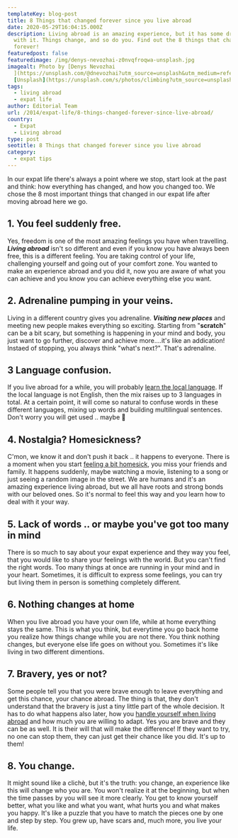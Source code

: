 ```yaml
---
templateKey: blog-post
title: 8 Things that changed forever since you live abroad
date: 2020-05-29T16:04:15.000Z
description: Living abroad is an amazing experience, but it has some drawback
  with it. Things change, and so do you. Find out the 8 things that changed
  forever!
featuredpost: false
featuredimage: /img/denys-nevozhai-z0nvqfroqwa-unsplash.jpg
imagealt: Photo by [Denys Nevozhai
  ](https://unsplash.com/@dnevozhai?utm_source=unsplash&utm_medium=referral&utm_content=creditCopyText)on
  [Unsplash](https://unsplash.com/s/photos/climbing?utm_source=unsplash&utm_medium=referral&utm_content=creditCopyText)
tags:
  - living abroad
  - expat life
author: Editorial Team
url: /2014/expat-life/8-things-changed-forever-since-live-abroad/
country:
  - Expat
  - Living abroad
type: post
seotitle: 8 Things that changed forever since you live abroad
category:
  - expat tips
---
```

In our expat life there's always a point where we stop, start look at the past and think: how everything has changed, and how you changed too. We chose the 8 most important things that changed in our expat life after moving abroad here we go.

## 1. You feel suddenly free.

Yes, freedom is one of the most amazing feelings you have when travelling. ***Living abroad*** isn't so different and even if you know you have always been free, this is a different feeling. You are taking control of your life, challenging yourself and going out of your comfort zone. You wanted to make an experience abroad and you did it, now you are aware of what you can achieve and you know you can achieve everything else you want.

## 2. Adrenaline pumping in your veins.

Living in a different country gives you adrenaline. ***Visiting new places*** and meeting new people makes everything so exciting. Starting from "**scratch**" can be a bit scary, but something is happening in your mind and body, you just want to go further, discover and achieve more....it's like an addication! Instaed of stopping, you always think "what's next?". That's adrenaline.

## 3 Language confusion.

If you live abroad for a while, you will probably [learn the local language](https://www.thexpatmagazine.com/blog/2019-06-20-to-learn-or-not-to-learn-the-local-language/). If the local language is not English, then the mix raises up to 3 languages in total. At a certain point, it will come so natural to confuse words in these different languages, mixing up words and building multilingual sentences. Don't worry you will get used .. maybe 🙂

## 4. Nostalgia? Homesickness?

C'mon, we know it and don't push it back .. it happens to everyone. There is a moment when you start [feeling a bit homesick](https://www.thexpatmagazine.com/blog/2019-04-18-feeling-at-home-in-abroadland/), you miss your friends and family. It happens suddenly, maybe watching a movie, listening to a song or just seeing a random image in the street. We are humans and it's an amazing experience living abroad, but we all have roots and strong bonds with our beloved ones. So it's normal to feel this way and y*ou* learn how to deal with it your way.

## 5. Lack of words .. or maybe you've got too many in mind

There is so much to say about your expat experience and they way you feel, that you would like to share your feelings with the world. But you can't find the right words. Too many things at once are running in your mind and in your heart. Sometimes, it is difficult to express some feelings, you can try but living them in person is something completely different.

## 6. Nothing changes at home

When you live abroad you have your own life, while at home everything stays the same. This is what you think, but everytime you go back home you realize how things change while you are not there. You think nothing changes, but everyone else life goes on without you. Sometimes it's like living in two different dimentions. 

## 7. Bravery, yes or not?

Some people tell you that you were brave enough to leave everything and get this chance, your chance abroad. The thing is that, they don't understand that the bravery is just a tiny little part of the whole decision. It has to do what happens also later, how you [handle yourself when living abroad](https://www.thexpatmagazine.com/blog/2019-12-14-how-to-handle-yourself-when-you-live-everywhere/) and how much you are willing to adapt. Yes you are brave and they can be as well. It is their will that will make the difference! If they want to try, no one can stop them, they can just get their chance like you did. It's up to them!

## 8. You change.

It might sound like a clichè, but it's the truth: you change, an experience like this will change who you are. You won't realize it at the beginning, but when the time passes by you will see it more clearly. You get to know yourself better, what you like and what you want, what hurts you and what makes you happy. It's like a puzzle that you have to match the pieces one by one and step by step. You grew up, have scars and, much more, you live your life.